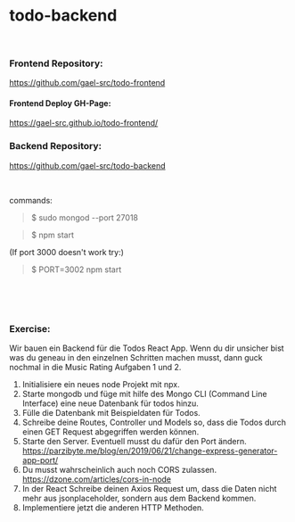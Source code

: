 # todo-backend

</br>

### Frontend Repository:

https://github.com/gael-src/todo-frontend

#### Frontend Deploy GH-Page:

https://gael-src.github.io/todo-frontend/

### Backend Repository:

https://github.com/gael-src/todo-backend

</br>

commands:

> \$ sudo mongod --port 27018

> \$ npm start

(If port 3000 doesn't work try:)

> \$ PORT=3002 npm start

</br>

</br>

</br>

### Exercise:

Wir bauen ein Backend für die Todos React App. Wenn du dir unsicher bist was du geneau in den einzelnen Schritten machen musst, dann guck nochmal in die Music Rating Aufgaben 1 und 2.

1. Initialisiere ein neues node Projekt mit npx.
2. Starte mongodb und füge mit hilfe des Mongo CLI (Command Line Interface) eine neue Datenbank für todos hinzu.
3. Fülle die Datenbank mit Beispieldaten für Todos.
4. Schreibe deine Routes, Controller und Models so, dass die Todos durch einen GET Request abgegriffen werden können.
5. Starte den Server. Eventuell musst du dafür den Port ändern. https://parzibyte.me/blog/en/2019/06/21/change-express-generator-app-port/
6. Du musst wahrscheinlich auch noch CORS zulassen. https://dzone.com/articles/cors-in-node
7. In der React Schreibe deinen Axios Request um, dass die Daten nicht mehr aus jsonplaceholder, sondern aus dem Backend kommen.
8. Implementiere jetzt die anderen HTTP Methoden.
